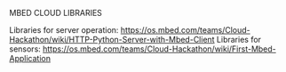 MBED CLOUD LIBRARIES

Libraries for server operation: https://os.mbed.com/teams/Cloud-Hackathon/wiki/HTTP-Python-Server-with-Mbed-Client
Libraries for sensors: https://os.mbed.com/teams/Cloud-Hackathon/wiki/First-Mbed-Application
